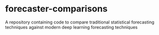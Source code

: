 # forecaster-comparisons
A repository containing code to compare traditional statistical forecasting techniques against modern deep learning forecasting techniques
